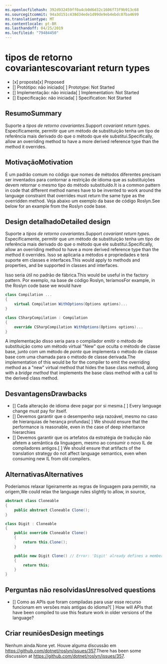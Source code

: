 ```yaml
---
ms.openlocfilehash: 392d932459ff0a4cb0d6d32c1606f73f9b913c68
ms.sourcegitcommit: 94a3d151c438d34ede1d99de9eb4ebdc07ba4699
ms.translationtype: MT
ms.contentlocale: pt-BR
ms.lasthandoff: 04/25/2019
ms.locfileid: "79484450"
---
```

# <a name="covariant-return-types"></a><span data-ttu-id="fdbcc-101">tipos de retorno covariantes</span><span class="sxs-lookup"><span data-stu-id="fdbcc-101">covariant return types</span></span>

* <span data-ttu-id="fdbcc-102">[x] proposta</span><span class="sxs-lookup"><span data-stu-id="fdbcc-102">[x] Proposed</span></span>
* <span data-ttu-id="fdbcc-103">[] Protótipo: não iniciado</span><span class="sxs-lookup"><span data-stu-id="fdbcc-103">[ ] Prototype: Not Started</span></span>
* <span data-ttu-id="fdbcc-104">[] Implementação: não iniciada</span><span class="sxs-lookup"><span data-stu-id="fdbcc-104">[ ] Implementation: Not Started</span></span>
* <span data-ttu-id="fdbcc-105">[] Especificação: não iniciada</span><span class="sxs-lookup"><span data-stu-id="fdbcc-105">[ ] Specification: Not Started</span></span>

## <a name="summary"></a><span data-ttu-id="fdbcc-106">Resumo</span><span class="sxs-lookup"><span data-stu-id="fdbcc-106">Summary</span></span>
[summary]: #summary

<span data-ttu-id="fdbcc-107">Suporte a _tipos de retorno covariantes_.</span><span class="sxs-lookup"><span data-stu-id="fdbcc-107">Support _covariant return types_.</span></span> <span data-ttu-id="fdbcc-108">Especificamente, permitir que um método de substituição tenha um tipo de referência mais derivado do que o método que ele substitui.</span><span class="sxs-lookup"><span data-stu-id="fdbcc-108">Specifically, allow an overriding method to have a more derived reference type than the method it overrides.</span></span>

## <a name="motivation"></a><span data-ttu-id="fdbcc-109">Motivação</span><span class="sxs-lookup"><span data-stu-id="fdbcc-109">Motivation</span></span>
[motivation]: #motivation

<span data-ttu-id="fdbcc-110">É um padrão comum no código que nomes de métodos diferentes precisam ser inventados para contornar a restrição de idioma que as substituições devem retornar o mesmo tipo do método substituído.</span><span class="sxs-lookup"><span data-stu-id="fdbcc-110">It is a common pattern in code that different method names have to be invented to work around the language constraint that overrides must return the same type as the overridden method.</span></span> <span data-ttu-id="fdbcc-111">Veja abaixo um exemplo da base de código Roslyn.</span><span class="sxs-lookup"><span data-stu-id="fdbcc-111">See below for an example from the Roslyn code base.</span></span>

## <a name="detailed-design"></a><span data-ttu-id="fdbcc-112">Design detalhado</span><span class="sxs-lookup"><span data-stu-id="fdbcc-112">Detailed design</span></span>
[design]: #detailed-design

<span data-ttu-id="fdbcc-113">Suporte a _tipos de retorno covariantes_.</span><span class="sxs-lookup"><span data-stu-id="fdbcc-113">Support _covariant return types_.</span></span> <span data-ttu-id="fdbcc-114">Especificamente, permitir que um método de substituição tenha um tipo de referência mais derivado do que o método que ele substitui.</span><span class="sxs-lookup"><span data-stu-id="fdbcc-114">Specifically, allow an overriding method to have a more derived reference type than the method it overrides.</span></span> <span data-ttu-id="fdbcc-115">Isso se aplicaria a métodos e propriedades e terá suporte em classes e interfaces.</span><span class="sxs-lookup"><span data-stu-id="fdbcc-115">This would apply to methods and properties, and be supported in classes and interfaces.</span></span>

<span data-ttu-id="fdbcc-116">Isso seria útil no padrão de fábrica.</span><span class="sxs-lookup"><span data-stu-id="fdbcc-116">This would be useful in the factory pattern.</span></span> <span data-ttu-id="fdbcc-117">Por exemplo, na base de código Roslyn, teríamos</span><span class="sxs-lookup"><span data-stu-id="fdbcc-117">For example, in the Roslyn code base we would have</span></span>

``` cs
class Compilation ...
{
    virtual Compilation WithOptions(Options options)...
}
```

``` cs
class CSharpCompilation : Compilation
{
    override CSharpCompilation WithOptions(Options options)...
}
```

<span data-ttu-id="fdbcc-118">A implementação disso seria para o compilador emitir o método de substituição como um método virtual "New" que oculta o método de classe base, junto com um método de _ponte_ que implementa o método de classe base com uma chamada para o método de classe derivada.</span><span class="sxs-lookup"><span data-stu-id="fdbcc-118">The implementation of this would be for the compiler to emit the overriding method as a "new" virtual method that hides the base class method, along with a _bridge method_ that implements the base class method with a call to the derived class method.</span></span>

## <a name="drawbacks"></a><span data-ttu-id="fdbcc-119">Desvantagens</span><span class="sxs-lookup"><span data-stu-id="fdbcc-119">Drawbacks</span></span>
[drawbacks]: #drawbacks

- <span data-ttu-id="fdbcc-120">[] Cada alteração de idioma deve pagar por si mesma.</span><span class="sxs-lookup"><span data-stu-id="fdbcc-120">[ ] Every language change must pay for itself.</span></span>
- <span data-ttu-id="fdbcc-121">[] Devemos garantir que o desempenho seja razoável, mesmo no caso de hierarquias de herança profundas</span><span class="sxs-lookup"><span data-stu-id="fdbcc-121">[ ] We should ensure that the performance is reasonable, even in the case of deep inheritance hierarchies</span></span>
- <span data-ttu-id="fdbcc-122">[] Devemos garantir que os artefatos da estratégia de tradução não afetem a semântica da linguagem, mesmo ao consumir o novo IL de compiladores antigos.</span><span class="sxs-lookup"><span data-stu-id="fdbcc-122">[ ] We should ensure that artifacts of the translation strategy do not affect language semantics, even when consuming new IL from old compilers.</span></span>

## <a name="alternatives"></a><span data-ttu-id="fdbcc-123">Alternativas</span><span class="sxs-lookup"><span data-stu-id="fdbcc-123">Alternatives</span></span>
[alternatives]: #alternatives

<span data-ttu-id="fdbcc-124">Poderíamos relaxar ligeiramente as regras de linguagem para permitir, na origem,</span><span class="sxs-lookup"><span data-stu-id="fdbcc-124">We could relax the language rules slightly to allow, in source,</span></span>

```csharp
abstract class Cloneable
{
    public abstract Cloneable Clone();
}

class Digit : Cloneable
{
    public override Cloneable Clone()
    {
        return this.Clone();
    }

    public new Digit Clone() // Error: 'Digit' already defines a member called 'Clone' with the same parameter types
    {
        return this;
    }
}
```

## <a name="unresolved-questions"></a><span data-ttu-id="fdbcc-125">Perguntas não resolvidas</span><span class="sxs-lookup"><span data-stu-id="fdbcc-125">Unresolved questions</span></span>
[unresolved]: #unresolved-questions

- <span data-ttu-id="fdbcc-126">[] Como as APIs que foram compiladas para usar esse recurso funcionam em versões mais antigas do idioma?</span><span class="sxs-lookup"><span data-stu-id="fdbcc-126">[ ] How will APIs that have been compiled to use this feature work in older versions of the language?</span></span>

## <a name="design-meetings"></a><span data-ttu-id="fdbcc-127">Criar reuniões</span><span class="sxs-lookup"><span data-stu-id="fdbcc-127">Design meetings</span></span>

<span data-ttu-id="fdbcc-128">Nenhum ainda.</span><span class="sxs-lookup"><span data-stu-id="fdbcc-128">None yet.</span></span> <span data-ttu-id="fdbcc-129">Houve alguma discussão em <https://github.com/dotnet/roslyn/issues/357>.</span><span class="sxs-lookup"><span data-stu-id="fdbcc-129">There has been some discussion at <https://github.com/dotnet/roslyn/issues/357>.</span></span>